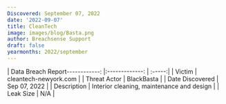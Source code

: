 ```yaml
---
Discovered: September 07, 2022
date: '2022-09-07'
title: CleanTech
image: images/blog/Basta.png
author: Breachsense Support
draft: false
yearmonths: 2022/september
---
```


| Data Breach Report------------:     |:-------------:    | :-----:|
| Victim      | cleantech-newyork.com      | 
| Threat Actor      | BlackBasta      | 
| Date Discovered      | Sep 07, 2022      | 
| Description      | Interior cleaning, maintenance and design      | 
| Leak Size      | N/A      | 

